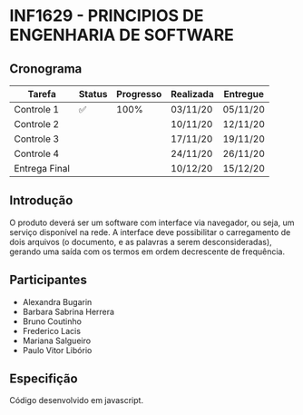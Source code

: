 # INF1629 - PRINCIPIOS DE ENGENHARIA DE SOFTWARE

## Cronograma
Tarefa | Status | Progresso | Realizada | Entregue
------ | ------ | --------- | ------ | ----
Controle 1 | :white_check_mark: | 100% | 03/11/20 | 05/11/20
Controle 2 |  |  | 10/11/20 | 12/11/20
Controle 3 |  |  | 17/11/20 | 19/11/20
Controle 4 |  |  | 24/11/20 | 26/11/20
Entrega Final | | | 10/12/20 | 15/12/20

## Introdução
O produto deverá ser um software com interface via navegador, ou seja, um serviço disponível na rede.
A interface deve possibilitar o carregamento de dois arquivos (o documento, e as palavras a serem desconsideradas), gerando uma saída com os termos em ordem decrescente de frequência.

## Participantes
* Alexandra Bugarin
* Barbara Sabrina Herrera 
* Bruno Coutinho
* Frederico Lacis
* Mariana Salgueiro
* Paulo Vitor Libório

## Especifição
Código desenvolvido em javascript.
